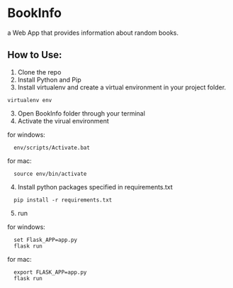 # BookInfo
a Web App that provides information about random books.

## How to Use:

1. Clone the repo
2. Install Python and Pip
3. Install virtualenv and create a virtual environment in your project folder.
```
virtualenv env
```

3. Open BookInfo folder through your terminal
4. Activate the virual environment

  for windows:
```
  env/scripts/Activate.bat
```
  for mac:
```
  source env/bin/activate
```

4. Install python packages specified in requirements.txt
```
  pip install -r requirements.txt
```
5. run

  for windows:
```
  set Flask_APP=app.py
  flask run
```
  for mac:
```
  export FLASK_APP=app.py
  flask run
```
